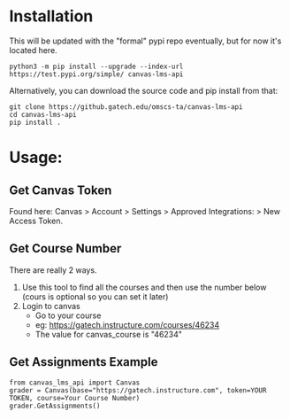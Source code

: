 # Installation
This will be updated with the "formal" pypi repo eventually, but for now it's located here.

    python3 -m pip install --upgrade --index-url https://test.pypi.org/simple/ canvas-lms-api

Alternatively, you can download the source code and pip install from that:

    git clone https://github.gatech.edu/omscs-ta/canvas-lms-api
    cd canvas-lms-api
    pip install .

# Usage:
## Get Canvas Token
Found here: Canvas > Account > Settings > Approved Integrations: > New Access Token.

## Get Course Number
There are really 2 ways. 
1. Use this tool to find all the courses and then use the number below (cours is optional so you can set it later)
2. Login to canvas
    * Go to your course
    * eg: https://gatech.instructure.com/courses/46234
    * The value for canvas_course is "46234"


## Get Assignments Example

````
from canvas_lms_api import Canvas
grader = Canvas(base="https://gatech.instructure.com", token=YOUR TOKEN, course=Your Course Number)
grader.GetAssignments()
````

